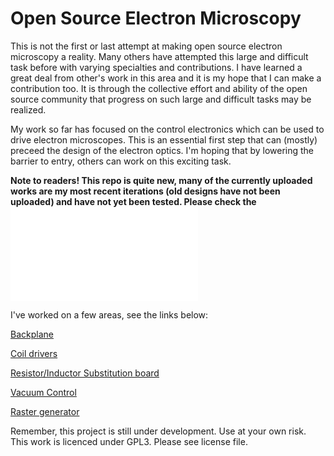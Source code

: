 # Open Source Electron Microscopy

This is not the first or last attempt at making open source electron microscopy a reality. Many others have attempted this large and difficult task before with varying specialties and contributions. I have learned a great deal from other's work in this area and it is my hope that I can make a contribution too. It is through the collective effort and ability of the open source community that progress on such large and difficult tasks may be realized.

My work so far has focused on the control electronics which can be used to drive electron microscopes. This is an essential first step that can (mostly) preceed the design of the electron optics. I'm hoping that by lowering the barrier to entry, others can work on this exciting task.

**Note to readers! This repo is quite new, many of the currently uploaded works are my most recent iterations (old designs have not been uploaded) and have not yet been tested. Please check the ![status page!](./Documentation/Design_Status.md)**

I've worked on a few areas, see the links below:

[Backplane](./Backplane/README.md)

[Coil drivers](./DeflectionCoilDrivers/README.md)

[Resistor/Inductor Substitution board](./SubstitutionBoard/README.md)

[Vacuum Control](./VacuumControl/README.md)

[Raster generator](./RasterGenerator/README.md)

Remember, this project is still under development. Use at your own risk. This work is licenced under GPL3. Please see license file.
